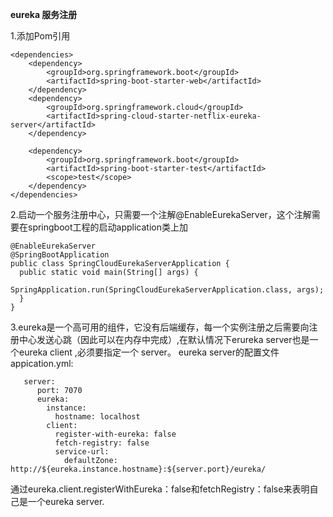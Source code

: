  **eureka 服务注册** 
 
 1.添加Pom引用
 
 	<dependencies>
 		<dependency>
 			<groupId>org.springframework.boot</groupId>
 			<artifactId>spring-boot-starter-web</artifactId>
 		</dependency>
 		<dependency>
 			<groupId>org.springframework.cloud</groupId>
 			<artifactId>spring-cloud-starter-netflix-eureka-server</artifactId>
 		</dependency>
 
 		<dependency>
 			<groupId>org.springframework.boot</groupId>
 			<artifactId>spring-boot-starter-test</artifactId>
 			<scope>test</scope>
 		</dependency>
 	</dependencies>
 
 
 2.启动一个服务注册中心，只需要一个注解@EnableEurekaServer，这个注解需要在springboot工程的启动application类上加
 
    @EnableEurekaServer
    @SpringBootApplication
    public class SpringCloudEurekaServerApplication {
 	  public static void main(String[] args) {
 	    	SpringApplication.run(SpringCloudEurekaServerApplication.class, args);
 	  }
    }
  

 3.eureka是一个高可用的组件，它没有后端缓存，每一个实例注册之后需要向注册中心发送心跳（因此可以在内存中完成）,在默认情况下erureka server也是一个eureka client ,必须要指定一个 server。
   eureka server的配置文件appication.yml:
   
       server:
          port: 7070
          eureka:
            instance:
              hostname: localhost
            client:
              register-with-eureka: false
              fetch-registry: false
              service-url:
                defaultZone: http://${eureka.instance.hostname}:${server.port}/eureka/
         
 通过eureka.client.registerWithEureka：false和fetchRegistry：false来表明自己是一个eureka server.
 
 

   